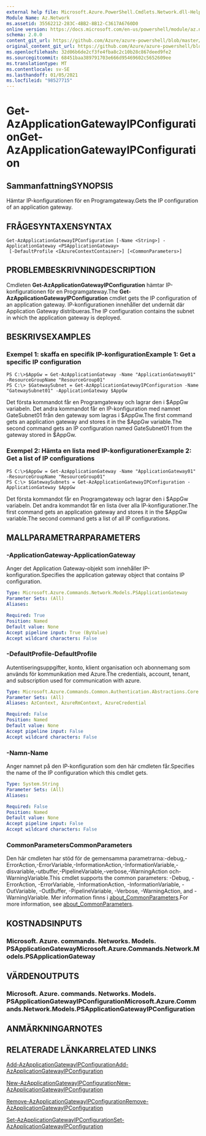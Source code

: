 ```yaml
---
external help file: Microsoft.Azure.PowerShell.Cmdlets.Network.dll-Help.xml
Module Name: Az.Network
ms.assetid: 35562212-283C-4BB2-8B12-C3617A6760D0
online version: https://docs.microsoft.com/en-us/powershell/module/az.network/get-azapplicationgatewayipconfiguration
schema: 2.0.0
content_git_url: https://github.com/Azure/azure-powershell/blob/master/src/Network/Network/help/Get-AzApplicationGatewayIPConfiguration.md
original_content_git_url: https://github.com/Azure/azure-powershell/blob/master/src/Network/Network/help/Get-AzApplicationGatewayIPConfiguration.md
ms.openlocfilehash: 32d06b6de2cf3fe4fba8c2c10b28c867deed9fe2
ms.sourcegitcommit: 68451baa389791703e666d95469602c5652609ee
ms.translationtype: MT
ms.contentlocale: sv-SE
ms.lasthandoff: 01/05/2021
ms.locfileid: "98527715"
---
```

# <span data-ttu-id="b864c-101">Get-AzApplicationGatewayIPConfiguration</span><span class="sxs-lookup"><span data-stu-id="b864c-101">Get-AzApplicationGatewayIPConfiguration</span></span>

## <span data-ttu-id="b864c-102">Sammanfattning</span><span class="sxs-lookup"><span data-stu-id="b864c-102">SYNOPSIS</span></span>
<span data-ttu-id="b864c-103">Hämtar IP-konfigurationen för en Programgateway.</span><span class="sxs-lookup"><span data-stu-id="b864c-103">Gets the IP configuration of an application gateway.</span></span>

## <span data-ttu-id="b864c-104">FRÅGESYNTAXEN</span><span class="sxs-lookup"><span data-stu-id="b864c-104">SYNTAX</span></span>

```
Get-AzApplicationGatewayIPConfiguration [-Name <String>] -ApplicationGateway <PSApplicationGateway>
 [-DefaultProfile <IAzureContextContainer>] [<CommonParameters>]
```

## <span data-ttu-id="b864c-105">PROBLEMBESKRIVNING</span><span class="sxs-lookup"><span data-stu-id="b864c-105">DESCRIPTION</span></span>
<span data-ttu-id="b864c-106">Cmdleten **Get-AzApplicationGatewayIPConfiguration** hämtar IP-konfigurationen för en Programgateway.</span><span class="sxs-lookup"><span data-stu-id="b864c-106">The **Get-AzApplicationGatewayIPConfiguration** cmdlet gets the IP configuration of an application gateway.</span></span>
<span data-ttu-id="b864c-107">IP-konfigurationen innehåller det undernät där Application Gateway distribueras.</span><span class="sxs-lookup"><span data-stu-id="b864c-107">The IP configuration contains the subnet in which the application gateway is deployed.</span></span>

## <span data-ttu-id="b864c-108">BESKRIVS</span><span class="sxs-lookup"><span data-stu-id="b864c-108">EXAMPLES</span></span>

### <span data-ttu-id="b864c-109">Exempel 1: skaffa en specifik IP-konfiguration</span><span class="sxs-lookup"><span data-stu-id="b864c-109">Example 1: Get a specific IP configuration</span></span>
```
PS C:\>$AppGw = Get-AzApplicationGateway -Name "ApplicationGateway01" -ResourceGroupName "ResourceGroup01"
PS C:\> $GatewaySubnet = Get-AzApplicationGatewayIPConfiguration -Name "GatewaySubnet01" -ApplicationGateway $AppGw
```

<span data-ttu-id="b864c-110">Det första kommandot får en Programgateway och lagrar den i $AppGw variabeln. Det andra kommandot får en IP-konfiguration med namnet GateSubnet01 från den gateway som lagras i $AppGw.</span><span class="sxs-lookup"><span data-stu-id="b864c-110">The first command gets an application gateway and stores it in the $AppGw variable.The second command gets an IP configuration named GateSubnet01 from the gateway stored in $AppGw.</span></span>

### <span data-ttu-id="b864c-111">Exempel 2: Hämta en lista med IP-konfigurationer</span><span class="sxs-lookup"><span data-stu-id="b864c-111">Example 2: Get a list of IP configurations</span></span>
```
PS C:\>$AppGw = Get-AzApplicationGateway -Name "ApplicationGateway01" -ResourceGroupName "ResourceGroup01"
PS C:\> $GatewaySubnets = Get-AzApplicationGatewayIPConfiguration -ApplicationGateway $AppGw
```

<span data-ttu-id="b864c-112">Det första kommandot får en Programgateway och lagrar den i $AppGw variabeln. Det andra kommandot får en lista över alla IP-konfigurationer.</span><span class="sxs-lookup"><span data-stu-id="b864c-112">The first command gets an application gateway and stores it in the $AppGw variable.The second command gets a list of all IP configurations.</span></span>

## <span data-ttu-id="b864c-113">MALLPARAMETRAR</span><span class="sxs-lookup"><span data-stu-id="b864c-113">PARAMETERS</span></span>

### <span data-ttu-id="b864c-114">-ApplicationGateway</span><span class="sxs-lookup"><span data-stu-id="b864c-114">-ApplicationGateway</span></span>
<span data-ttu-id="b864c-115">Anger det Application Gateway-objekt som innehåller IP-konfiguration.</span><span class="sxs-lookup"><span data-stu-id="b864c-115">Specifies the application gateway object that contains IP configuration.</span></span>

```yaml
Type: Microsoft.Azure.Commands.Network.Models.PSApplicationGateway
Parameter Sets: (All)
Aliases:

Required: True
Position: Named
Default value: None
Accept pipeline input: True (ByValue)
Accept wildcard characters: False
```

### <span data-ttu-id="b864c-116">-DefaultProfile</span><span class="sxs-lookup"><span data-stu-id="b864c-116">-DefaultProfile</span></span>
<span data-ttu-id="b864c-117">Autentiseringsuppgifter, konto, klient organisation och abonnemang som används för kommunikation med Azure.</span><span class="sxs-lookup"><span data-stu-id="b864c-117">The credentials, account, tenant, and subscription used for communication with azure.</span></span>

```yaml
Type: Microsoft.Azure.Commands.Common.Authentication.Abstractions.Core.IAzureContextContainer
Parameter Sets: (All)
Aliases: AzContext, AzureRmContext, AzureCredential

Required: False
Position: Named
Default value: None
Accept pipeline input: False
Accept wildcard characters: False
```

### <span data-ttu-id="b864c-118">-Namn</span><span class="sxs-lookup"><span data-stu-id="b864c-118">-Name</span></span>
<span data-ttu-id="b864c-119">Anger namnet på den IP-konfiguration som den här cmdleten får.</span><span class="sxs-lookup"><span data-stu-id="b864c-119">Specifies the name of the IP configuration which this cmdlet gets.</span></span>

```yaml
Type: System.String
Parameter Sets: (All)
Aliases:

Required: False
Position: Named
Default value: None
Accept pipeline input: False
Accept wildcard characters: False
```

### <span data-ttu-id="b864c-120">CommonParameters</span><span class="sxs-lookup"><span data-stu-id="b864c-120">CommonParameters</span></span>
<span data-ttu-id="b864c-121">Den här cmdleten har stöd för de gemensamma parametrarna:-debug,-ErrorAction,-ErrorVariable,-InformationAction,-InformationVariable,-disvariable,-utbuffer,-PipelineVariable,-verbose,-WarningAction och-WarningVariable.</span><span class="sxs-lookup"><span data-stu-id="b864c-121">This cmdlet supports the common parameters: -Debug, -ErrorAction, -ErrorVariable, -InformationAction, -InformationVariable, -OutVariable, -OutBuffer, -PipelineVariable, -Verbose, -WarningAction, and -WarningVariable.</span></span> <span data-ttu-id="b864c-122">Mer information finns i [about_CommonParameters](http://go.microsoft.com/fwlink/?LinkID=113216).</span><span class="sxs-lookup"><span data-stu-id="b864c-122">For more information, see [about_CommonParameters](http://go.microsoft.com/fwlink/?LinkID=113216).</span></span>

## <span data-ttu-id="b864c-123">KOSTNADS</span><span class="sxs-lookup"><span data-stu-id="b864c-123">INPUTS</span></span>

### <span data-ttu-id="b864c-124">Microsoft. Azure. commands. Networks. Models. PSApplicationGateway</span><span class="sxs-lookup"><span data-stu-id="b864c-124">Microsoft.Azure.Commands.Network.Models.PSApplicationGateway</span></span>

## <span data-ttu-id="b864c-125">VÄRDEN</span><span class="sxs-lookup"><span data-stu-id="b864c-125">OUTPUTS</span></span>

### <span data-ttu-id="b864c-126">Microsoft. Azure. commands. Networks. Models. PSApplicationGatewayIPConfiguration</span><span class="sxs-lookup"><span data-stu-id="b864c-126">Microsoft.Azure.Commands.Network.Models.PSApplicationGatewayIPConfiguration</span></span>

## <span data-ttu-id="b864c-127">ANMÄRKNINGAR</span><span class="sxs-lookup"><span data-stu-id="b864c-127">NOTES</span></span>

## <span data-ttu-id="b864c-128">RELATERADE LÄNKAR</span><span class="sxs-lookup"><span data-stu-id="b864c-128">RELATED LINKS</span></span>

[<span data-ttu-id="b864c-129">Add-AzApplicationGatewayIPConfiguration</span><span class="sxs-lookup"><span data-stu-id="b864c-129">Add-AzApplicationGatewayIPConfiguration</span></span>](./Add-AzApplicationGatewayIPConfiguration.md)

[<span data-ttu-id="b864c-130">New-AzApplicationGatewayIPConfiguration</span><span class="sxs-lookup"><span data-stu-id="b864c-130">New-AzApplicationGatewayIPConfiguration</span></span>](./New-AzApplicationGatewayIPConfiguration.md)

[<span data-ttu-id="b864c-131">Remove-AzApplicationGatewayIPConfiguration</span><span class="sxs-lookup"><span data-stu-id="b864c-131">Remove-AzApplicationGatewayIPConfiguration</span></span>](./Remove-AzApplicationGatewayIPConfiguration.md)

[<span data-ttu-id="b864c-132">Set-AzApplicationGatewayIPConfiguration</span><span class="sxs-lookup"><span data-stu-id="b864c-132">Set-AzApplicationGatewayIPConfiguration</span></span>](./Set-AzApplicationGatewayIPConfiguration.md)


